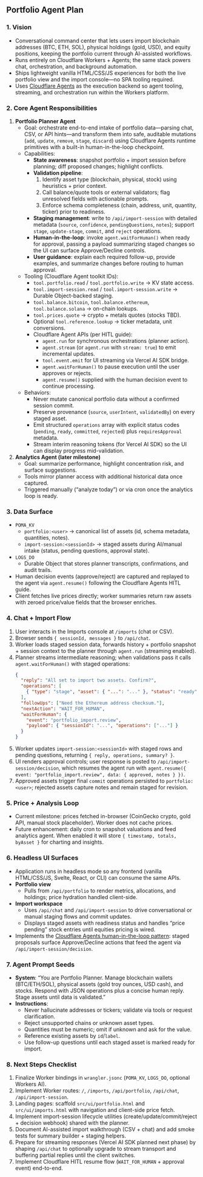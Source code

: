 ## Portfolio Agent Plan

### 1. Vision
- Conversational command center that lets users import blockchain addresses (BTC, ETH, SOL), physical holdings (gold, USD), and equity positions, keeping the portfolio current through AI-assisted workflows.
- Runs entirely on Cloudflare Workers + Agents; the same stack powers chat, orchestration, and background automation.
- Ships lightweight vanilla HTML/CSS/JS experiences for both the live portfolio view and the import console—no SPA tooling required.
- Uses [Cloudflare Agents](https://developers.cloudflare.com/agents/api-reference/) as the execution backend so agent tooling, streaming, and orchestration run within the Workers platform.

### 2. Core Agent Responsibilities
1. **Portfolio Planner Agent**
   - Goal: orchestrate end-to-end intake of portfolio data—parsing chat, CSV, or API hints—and transform them into safe, auditable mutations (`add`, `update`, `remove`, `stage`, `discard`) using Cloudflare Agents runtime primitives with a built-in human-in-the-loop checkpoint.
   - Capabilities:
     - **State awareness**: snapshot portfolio + import session before planning; diff proposed changes; highlight conflicts.
     - **Validation pipeline**:
       1. Identify asset type (blockchain, physical, stock) using heuristics + prior context.  
       2. Call balance/quote tools or external validators; flag unresolved fields with actionable prompts.  
       3. Enforce schema completeness (chain, address, unit, quantity, ticker) prior to readiness.
     - **Staging management**: write to `/api/import-session` with detailed metadata (`source`, `confidence`, `pendingQuestions`, `notes`); support `stage`, `update-stage`, `commit`, and `reject` operations.
     - **Human-in-the-loop**: invoke `agent.waitForHuman()` when ready for approval, passing a payload summarizing staged changes so the UI can surface Approve/Decline controls.
     - **User guidance**: explain each required follow-up, provide examples, and summarize changes before routing to human approval.
   - Tooling (Cloudflare Agent toolkit IDs):
     - `tool.portfolio.read` / `tool.portfolio.write` → KV state access.  
     - `tool.import-session.read` / `tool.import-session.write` → Durable Object-backed staging.  
     - `tool.balance.bitcoin`, `tool.balance.ethereum`, `tool.balance.solana` → on-chain lookups.  
     - `tool.prices.quote` → crypto + metals quotes (stocks TBD).  
     - Optional `tool.reference.lookup` → ticker metadata, unit conversions.  
     - Cloudflare Agent APIs (per HITL guide):
       - `agent.run` for synchronous orchestrations (planner action).  
       - `agent.stream` (or `agent.run` with `stream: true`) to emit incremental updates.  
       - `tool.event.emit` for UI streaming via Vercel AI SDK bridge.  
       - `agent.waitForHuman()` to pause execution until the user approves or rejects.  
       - `agent.resume()` supplied with the human decision event to continue processing.  
   - Behaviors:
     - Never mutate canonical portfolio data without a confirmed session commit.
     - Preserve provenance (`source`, `userIntent`, `validatedBy`) on every staged asset.
     - Emit structured `operations` array with explicit status codes (`pending`, `ready`, `committed`, `rejected`) plus `requiresApproval` metadata.
     - Stream interim reasoning tokens (for Vercel AI SDK) so the UI can display progress mid-validation.
2. **Analytics Agent (later milestone)**
   - Goal: summarize performance, highlight concentration risk, and surface suggestions.
   - Tools mirror planner access with additional historical data once captured.
   - Triggered manually (“analyze today”) or via cron once the analytics loop is ready.

### 3. Data Surface
- `POMA_KV`
  - `portfolio:<user>` → canonical list of assets (id, schema metadata, quantities, notes).
  - `import-session:<sessionId>` → staged assets during AI/manual intake (status, pending questions, approval state).
- `LOGS_DO`
  - Durable Object that stores planner transcripts, confirmations, and audit trails.
- Human decision events (approve/reject) are captured and replayed to the agent via `agent.resume()` following the Cloudflare Agents HITL guide.
- Client fetches live prices directly; worker summaries return raw assets with zeroed price/value fields that the browser enriches.

### 4. Chat + Import Flow
1. User interacts in the Imports console at `/imports` (chat or CSV).
2. Browser sends `{ sessionId, messages }` to `/api/chat`.
3. Worker loads staged session data, forwards history + portfolio snapshot + session context to the planner through `agent.run` (streaming enabled).
4. Planner streams intermediate reasoning; when validations pass it calls `agent.waitForHuman()` with staged operations:
   ```json
   {
     "reply": "All set to import two assets. Confirm?",
     "operations": [
       { "type": "stage", "asset": { "...": "..." }, "status": "ready", "requiresApproval": true }
     ],
     "followUps": ["Need the Ethereum address checksum."],
     "nextAction": "WAIT_FOR_HUMAN",
     "waitForHuman": {
       "event": "portfolio_import.review",
       "payload": { "sessionId": "...", "operations": ["..."] }
     }
   }
   ```
5. Worker updates `import-session:<sessionId>` with staged rows and pending questions, returning `{ reply, operations, summary? }`.
6. UI renders approval controls; user response is posted to `/api/import-session/decision`, which resumes the agent run with `agent.resume({ event: "portfolio_import.review", data: { approved, notes } })`.
7. Approved assets trigger final `commit` operations persisted to `portfolio:<user>`; rejected assets capture notes and remain staged for revision.

### 5. Price + Analysis Loop
- Current milestone: prices fetched in-browser (CoinGecko crypto, gold API, manual stock placeholder). Worker does not cache prices.
- Future enhancement: daily cron to snapshot valuations and feed analytics agent. When enabled it will store `{ timestamp, totals, byAsset }` for charting and insights.

### 6. Headless UI Surfaces
- Application runs in headless mode so any frontend (vanilla HTML/CSS/JS, Svelte, React, or CLI) can consume the same APIs.
- **Portfolio view**
  - Pulls from `/api/portfolio` to render metrics, allocations, and holdings; price hydration handled client-side.
- **Import workspace**
  - Uses `/api/chat` and `/api/import-session` to drive conversational or manual staging flows and commit updates.
  - Displays staged assets with readiness status and handles “price pending” stock entries until equities pricing is wired.
- Implements the [Cloudflare Agents human-in-the-loop pattern](https://github.com/cloudflare/agents/tree/main/guides/human-in-the-loop): staged proposals surface Approve/Decline actions that feed the agent via `/api/import-session/decision`.

### 7. Agent Prompt Seeds
- **System**: “You are Portfolio Planner. Manage blockchain wallets (BTC/ETH/SOL), physical assets (gold troy ounces, USD cash), and stocks. Respond with JSON operations plus a concise human reply. Stage assets until data is validated.”
- **Instructions**:
  - Never hallucinate addresses or tickers; validate via tools or request clarification.
  - Reject unsupported chains or unknown asset types.
  - Quantities must be numeric; omit if unknown and ask for the value.
  - Reference existing assets by `id`/`label`.
  - Use follow-up questions until each staged asset is marked ready for import.

### 8. Next Steps Checklist
1. Finalize Worker bindings in `wrangler.jsonc` (`POMA_KV`, `LOGS_DO`, optional Workers AI).  
2. Implement Worker routes: `/`, `/imports`, `/api/portfolio`, `/api/chat`, `/api/import-session`.  
3. Landing pages: scaffold `src/ui/portfolio.html` and `src/ui/imports.html` with navigation and client-side price fetch.  
4. Implement import-session lifecycle utilities (create/update/commit/reject + decision webhook) shared with the planner.  
5. Document AI-assisted import walkthrough (CSV + chat) and add smoke tests for summary builder + staging helpers.  
6. Prepare for streaming responses (Vercel AI SDK planned next phase) by shaping `/api/chat` to optionally upgrade to stream transport and buffering partial replies until the client switches.
7. Implement Cloudflare HITL resume flow (`WAIT_FOR_HUMAN` + approval event) end-to-end.
